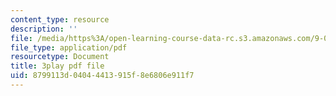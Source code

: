 ```yaml
---
content_type: resource
description: ''
file: /media/https%3A/open-learning-course-data-rc.s3.amazonaws.com/9-00sc-introduction-to-psychology-fall-2011/8799113d04044413915f8e6806e911f7_MYMYXhR2Ppw.pdf
file_type: application/pdf
resourcetype: Document
title: 3play pdf file
uid: 8799113d-0404-4413-915f-8e6806e911f7
---
```

